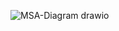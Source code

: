 ![MSA-Diagram drawio](https://github.com/user-attachments/assets/75dcd2ed-dc51-424c-8c44-a3523390cb92)
